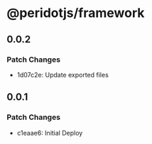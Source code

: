 # @peridotjs/framework

## 0.0.2

### Patch Changes

-   1d07c2e: Update exported files

## 0.0.1

### Patch Changes

-   c1eaae6: Initial Deploy
